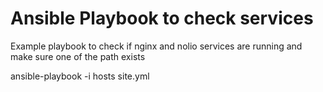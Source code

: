 Ansible Playbook to check services
=======

Example playbook to check if nginx and nolio services are running and make sure one of the path exists 

ansible-playbook -i hosts site.yml